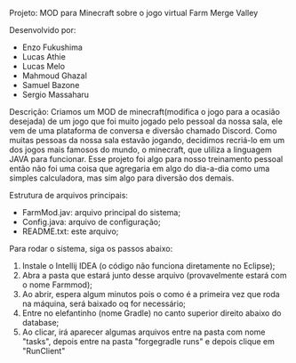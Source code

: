 Projeto: MOD para Minecraft sobre o jogo virtual Farm Merge Valley

Desenvolvido por: 
- Enzo Fukushima 
- Lucas Athie 
- Lucas Melo 
- Mahmoud Ghazal 
- Samuel Bazone 
- Sergio Massaharu

Descrição: Criamos um MOD de minecraft(modifica o jogo para a ocasião desejada) de um jogo que foi muito jogado pelo pessoal da nossa sala,
ele vem de uma plataforma de conversa e diversão chamado Discord. Como muitas pessoas da nossa sala estavão jogando, decidimos recriá-lo em 
um dos jogos mais famosos do mundo, o minecraft, que uliliza a linguagem JAVA para funcionar. Esse projeto foi algo para nosso treinamento
pessoal então não foi uma coisa que agregaria em algo do dia-a-dia como uma simples calculadora, mas sim algo para diversão dos demais.

Estrutura de arquivos principais:
- FarmMod.jav: arquivo principal do sistema;
- Config.java: arquivo de configuração;
- README.txt: este arquivo;


Para rodar o sistema, siga os passos abaixo:

1. Instale o Intellij IDEA (o código não funciona diretamente no Eclipse);
2. Abra a pasta que estará junto desse arquivo (provavelmente estará com o nome Farmmod);
3. Ao abrir, espera algum minutos pois o como é a primeira vez que roda na máquina, será baixado oq for necessário;
4. Entre no elefantinho (nome Gradle) no canto superior direito abaixo do database;
5. Ao clicar, irá aparecer algumas arquivos entre na pasta com nome "tasks", depois entre na pasta "forgegradle runs" e depois clique em "RunClient"
